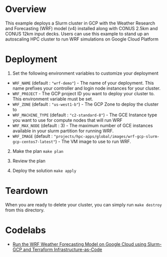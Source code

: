 # Overview

This example deploys a Slurm cluster in GCP with the Weather Research and Forecasting (WRF) model (v4) installed along with CONUS 2.5km and CONUS 12km input decks. Users can use this example to stand up an autoscaling HPC cluster to run WRF simulations on Google Cloud Platform 

# Deployment
1. Set the following environment variables to customize your deployment
* `WRF_NAME` (default : `"wrf-demo"`) - The name of your deployment. This name prefixes your controller and login node instances for your cluster.
* `WRF_PROJECT` - The GCP project ID you want to deploy your cluster to. This environment variable must be set.
* `WRF_ZONE` (default : `"us-west1-b"`) - The GCP Zone to deploy the cluster to
* `WRF_MACHINE_TYPE` (default : `"c2-standard-8"`) - The GCE Instance type you want to use for compute nodes that will run WRF
* `WRF_MAX_NODE` (default : 3) - The maximum number of GCE instances available in your slurm partition for running WRF.
* `WRF_IMAGE` (default : `"projects/hpc-apps/global/images/wrf-gcp-slurm-gcp-centos7-latest"`) - The VM image to use to run WRF. 

2.  Make the plan
```make plan```

3. Review the plan

4. Deploy the solution
```make apply```

# Teardown
When you are ready to delete your cluster, you can simply run `make destroy` from this directory.


# Codelabs

* [Run the WRF Weather Forecasting Model on Google Cloud using Slurm-GCP and Terraform Infrastructure-as-Code](https://fluid-slurm-gcp-codelabs.web.app/run-wrf-on-slurm-gcp-with-terraform/index.html#0)
